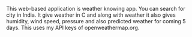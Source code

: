 This web-based application is weather knowing app. You can search for city in India. It give weather in C and along with weather it also gives humidity, wind speed, pressure and also predicted weather for coming 5 days. This uses my API keys of openweathermap.org. 
